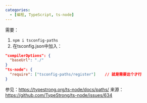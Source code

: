 ```yaml
---
categories: 
  - [编程, TypeScript, ts-node]
---
```


需要：

1. `npm i tsconfig-paths`
2. 在tsconfig.json中加入：

```json
"compilerOptions": {
  "baseUrl": "./"
}
"ts-node": {
  "require": ["tsconfig-paths/register"]	// 就是需要这个才行
}
```

参见：https://typestrong.org/ts-node/docs/paths/
来源：https://github.com/TypeStrong/ts-node/issues/634
